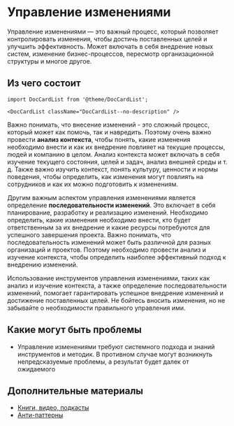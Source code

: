 # Управление изменениями
Управление изменениями — это важный процесс, который позволяет контролировать изменения, чтобы достичь поставленных целей и улучшить эффективность. Может включать в себя внедрение новых систем, изменение бизнес-процессов, пересмотр организационной структуры и многое другое.

## Из чего состоит

```mdx-code-block
import DocCardList from '@theme/DocCardList';

<DocCardList className="DocCardList--no-description" />
```

Важно понимать, что внесение изменений - это сложный процесс, который может как помочь, так и навредить. Поэтому очень важно провести **анализ контекста**, чтобы понять, какие изменения необходимо внести и как их внедрение повлияет на текущие процессы, людей и компанию в целом. Анализ контекста может включать в себя изучение текущего состояния, целей и задач, анализ внешней среды и т. д. Также важно изучить контекст, понять культуру, ценности и нормы поведения, чтобы определить, как изменения могут повлиять на сотрудников и как их можно подготовить к изменениям.

Другим важным аспектом управления изменениями является определение **последовательности изменений**. Это включает в себя планирование, разработку и реализацию изменений. Необходимо определить, какие изменения необходимо внести, кто будет ответственным за их внедрение и какие ресурсы потребуются для успешного завершения проекта. Важно понимать, что последовательность изменений может быть различной для разных организаций и проектов. Поэтому необходимо провести анализ и изучение контекста, чтобы определить наиболее эффективный подход к внедрению изменений.

Использование инструментов управления изменениями, таких как анализ и изучение контекста, а также определение последовательности изменений, помогает гарантировать успешное внедрение изменений и достижение поставленных целей. Не бойтесь вносить изменения, но не забывайте о необходимости правильного управления ими.

## Какие могут быть проблемы
* Управление изменениями требуют системного подхода и знаний инструментов и методик. В противном случае могут возникнуть непредсказуемые проблемы, а результат будет далек от ожидаемого

## Дополнительные материалы
* [Книги, видео, подкасты](/docs/profession/good-to-know#управление-изменениями)
* [Анти-паттерны](/docs/profession/antipatterns)
